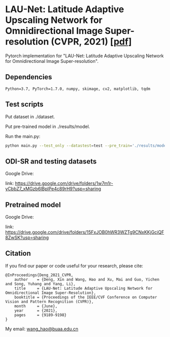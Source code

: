 #  LAU-Net: Latitude Adaptive Upscaling Network for Omnidirectional Image Super-resolution (CVPR, 2021) [[pdf]](https://openaccess.thecvf.com/content/CVPR2021/html/Deng_LAU-Net_Latitude_Adaptive_Upscaling_Network_for_Omnidirectional_Image_Super-Resolution_CVPR_2021_paper.html)

Pytorch implementation for "LAU-Net: Latitude Adaptive Upscaling Network for Omnidirectional Image Super-resolution".


## Dependencies
```
Python=3.7, PyTorch=1.7.0, numpy, skimage, cv2, matplotlib, tqdm
```

## Test scripts
Put dataset in ./dataset.

Put pre-trained model in ./results/model.

Run the main.py:
```bash
python main.py --test_only --datastest=test --pre_train='./results/model/model_best.pt'
```


## ODI-SR and testing datasets

Google Drive:

link: https://drive.google.com/drive/folders/1w7m1r-yCbbZ7_xMGzb6IBplPe4c89rH9?usp=sharing

## Pretrained model

Google Drive:

link: https://drive.google.com/drive/folders/15FxJOB0hWR3WZTg9CNxKKjGciQF8ZwSK?usp=sharing

## Citation

If you find our paper or code useful for your research, please cite:

```
@InProceedings{Deng_2021_CVPR,
    author    = {Deng, Xin and Wang, Hao and Xu, Mai and Guo, Yichen and Song, Yuhang and Yang, Li},
    title     = {LAU-Net: Latitude Adaptive Upscaling Network for Omnidirectional Image Super-Resolution},
    booktitle = {Proceedings of the IEEE/CVF Conference on Computer Vision and Pattern Recognition (CVPR)},
    month     = {June},
    year      = {2021},
    pages     = {9189-9198}
}
```
My email: wang_hao@buaa.edu.cn
